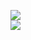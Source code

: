[![](https://img.shields.io/badge/Made%20With-Github%20Spray-lightgrey.svg?style=for-the-badge&logo=github)](https://github.com/Annihil/github-spray#9636)  
[![](https://i.imgur.com/2DrTn0Z.gif)](https://github.com/Annihil/github-spray)